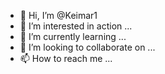 - 👋 Hi, I’m @Keimar1
- 👀 I’m interested in action 
 ...
- 🌱 I’m currently learning ...
- 💞️ I’m looking to collaborate on ...
- 📫 How to reach me ...

<!---
Keimar1/Keimar1 is a ✨ special ✨ repository because its `README.md` (this file) appears on your GitHub profile.
You can click the Preview link to take a look at your changes.
--->

